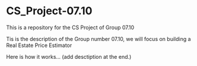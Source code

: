 # CS_Project-07.10

This is a repository for the CS Project of Group 07.10

Tis is the description of the Group number 07.10, we will focus on building a Real Estate Price Estimator

Here is how it works...
(add desctiption at the end.)
